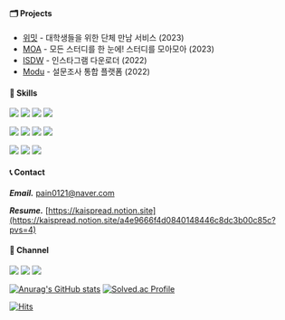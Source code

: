 #### 🗂️ Projects 
- [위밋](https://github.com/SWM-E2I/wemeet-backend) - 대학생들을 위한 단체 만남 서비스 (2023)
- [MOA](https://github.com/Project-MO-A/MOA-Backend) - 모든 스터디를 한 눈에! 스터디를 모아모아 (2023)
- [ISDW](https://github.com/KAispread/Instagram-image-downloader) - 인스타그램 다운로더 (2022)
- [Modu](https://github.com/KAispread/ModuForms) - 설문조사 통합 플랫폼 (2022)


#### 🔨 Skills
<a target="_blank"><img src="https://img.shields.io/badge/Java-437291?style=for-the-badge&logo=openjdk&logoColor=white"/></a>
<a target="_blank"><img src="https://img.shields.io/badge/Spring-6DB33F?style=for-the-badge&logo=Spring&logoColor=white"/></a>
<a target="_blank"><img src="https://img.shields.io/badge/JPA-59666C?style=for-the-badge&logo=Hibernate&logoColor=white"/></a>
<a target="_blank"><img src="https://img.shields.io/badge/JUnit-25A162?style=for-the-badge&logo=JUnit5&logoColor=white"/></a> &nbsp;

<a target="_blank"><img src="https://img.shields.io/badge/Spring Security-6DB33F?style=for-the-badge&logo=springsecurity&logoColor=white"/></a>
<a target="_blank"><img src="https://img.shields.io/badge/QueryDSL-2E75B4?style=for-the-badge&logo=qualys&logoColor=white"/></a>
<a target="_blank"><img src="https://img.shields.io/badge/AWS-232F3E?style=for-the-badge&logo=AmazonAWS&logoColor=white"/></a>
<a target="_blank"><img src="https://img.shields.io/badge/Github Actions-2088FF?style=for-the-badge&logo=GithubActions&logoColor=white"/></a> &nbsp;


<a target="_blank"><img src="https://img.shields.io/badge/MySQL-4479A1?style=for-the-badge&logo=mysql&logoColor=white"/></a>
<a target="_blank"><img src="https://img.shields.io/badge/MariaDB-003545?style=for-the-badge&logo=MariaDB&logoColor=white"/></a>
<a target="_blank"><img src="https://img.shields.io/badge/Redis-DC382D?style=for-the-badge&logo=redis&logoColor=white"/></a>


#### 📞 Contact
***Email.*** [pain0121@naver.com](pain0121@naver.com) &nbsp;

***Resume.*** [https://kaispread.notion.site](https://kaispread.notion.site/a4e9666f4d0840148446c8dc3b00c85c?pvs=4)


#### 📮 Channel
<a href="https://rachel0115.tistory.com/" target="_blank"><img src="https://img.shields.io/badge/Blog-000000?style=for-the-badge&logo=bloglovin&logoColor=white"/></a>
<a href="http://kaispread.notion.site/Dev-wiki-de9d4e8072cc488d89ded6bff532da7a?pvs=4" target="_blank"><img src="https://img.shields.io/badge/Notion-034511?style=for-the-badge&logo=Notion&logoColor=white"/></a>
<a href="https://www.linkedin.com/in/kiwoo-lee-a9636924a/" target="_blank"><img src="https://img.shields.io/badge/Linkedin-0A66C2?style=for-the-badge&logo=Linkedin&logoColor=white"/></a>


[![Anurag's GitHub stats](https://github-readme-stats.vercel.app/api?username=KAispread)](https://github.com/anuraghazra/github-readme-stats)
[![Solved.ac Profile](http://mazassumnida.wtf/api/v2/generate_badge?boj=sign0121)](https://solved.ac/sign0121/) &nbsp;

[![Hits](https://hits.seeyoufarm.com/api/count/incr/badge.svg?url=https%3A%2F%2Fgithub.com%2FKAispread&count_bg=%233DBFC8&title_bg=%23FF8B00&icon=qiwi.svg&icon_color=%23E7E7E7&title=hits&edge_flat=false)](https://hits.seeyoufarm.com)
